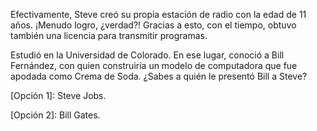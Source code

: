 Efectivamente, Steve creó su propia estación de radio con la edad de 11 años. ¡Menudo logro, ¿verdad?! Gracias a esto, con el tiempo, obtuvo también una licencia para transmitir programas.

Estudió en la Universidad de Colorado. En ese lugar, conoció a Bill Fernández, con quien construiría un modelo de computadora que fue apodada como Crema de Soda. ¿Sabes a quién le presentó Bill a Steve?

[Opción 1]: Steve Jobs.

[Opción 2]: Bill Gates.
